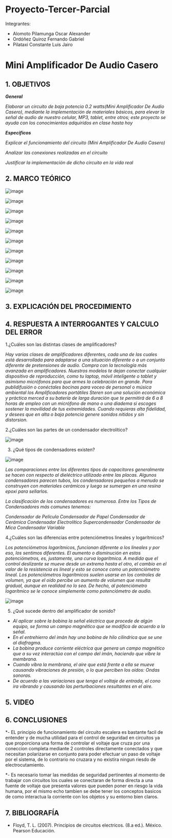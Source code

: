 # Proyecto-Tercer-Parcial
Integrantes:
- Alomoto Pilamunga Oscar Alexander
- Ordóñez Quiroz Fernando Gabriel
- Pilataxi Constante Luis Jairo

# Mini Amplificador De Audio Casero

## 1. OBJETIVOS

***General***

*Elaborar un circuito de baja potencia 0.2 watts(Mini Amplificador De Audio Casero), mediante la implementación de materiales básicos, para elevar 
la señal de audio de nuestro celular, MP3, tablet, entre otros; este proyecto se ayuda con los conocimientos adquiridos en clase hasta hoy*

***Especificos***

*Explicar el funcionamiento del circuito (Mini Amplificador De Audio Casero)*

*Analizar las conexiones realizadas en el circuito*

*Justificar la implementación de dicho circuito en la vida real* 

## 2. MARCO TEÓRICO

![image](https://user-images.githubusercontent.com/104925648/221669720-5ad2da59-6af2-47be-9a92-f1c66064b505.png)

![image](https://user-images.githubusercontent.com/104925648/221669784-e8c9ad65-1a88-4bfd-81e4-daaca05dffb7.png)

![image](https://user-images.githubusercontent.com/104925648/221669844-440cc6e6-7441-4189-b896-df8277de0aec.png)

![image](https://user-images.githubusercontent.com/104925648/221669935-e71542f3-a803-4a07-96b7-6e0d2b76140e.png)

![image](https://user-images.githubusercontent.com/104925648/221670035-9956a324-c1a4-4a01-ab1f-26bbee692cd1.png)

![image](https://user-images.githubusercontent.com/104925648/221670073-8ef1220e-bb7f-40b7-a380-cd2a63d785e2.png)

![image](https://user-images.githubusercontent.com/104925648/221670121-bdba6594-52c9-425f-9814-35e1efabcc95.png)

![image](https://user-images.githubusercontent.com/104925648/221670155-e34cc788-f7bc-442c-b152-d2c9d00f8e9c.png)

![image](https://user-images.githubusercontent.com/104925648/221670197-a3539374-1b8b-4df7-87d9-23ce6d2bf285.png)

![image](https://user-images.githubusercontent.com/104925648/221670244-229eb53f-cc92-4281-bb5a-09f8f9b0c118.png)

![image](https://user-images.githubusercontent.com/104925648/221670293-0903c6cc-8292-401e-9004-76125bb3fd94.png)

## 3. EXPLICACIÓN DEL PROCEDIMIENTO

## 4. RESPUESTA A INTERROGANTES Y CALCULO DEL ERROR

1.¿Cuáles son las distintas clases de amplificadores?

*Hay varias clases de amplificadores diferentes, cada una de las cuales está desarrollada para adaptarse a una situación diferente o a 
un conjunto diferente de pretensiones de audio. Compra con la tecnología más avanzada en amplificadores. Nuestros modelos te dejan conectar 
cualquier dispositivo de reproducción, como tu laptop, móvil inteligente o tablet y asimismo micrófonos para que armes la celebración en grande. 
Para publidifusión o conéctales bocinas para voceo de personal o música ambiental los Amplificadores portátiles Steren son una solución económica 
y práctica merced a su batería de larga duración que te permitirá de 6 a 8 horas de empleo con un micrófono de mano o una diadema si escoges sostener 
la movilidad de tus extremidades. Cuando requieras alta fidelidad, y desees que en alta o baja potencia genere sonidos nitidos y sin distorsion.*

2.¿Cuáles son las partes de un condensador electrolítico?

![image](https://user-images.githubusercontent.com/104925648/221743039-f7425d1e-a547-4f07-90a0-aaaa64ccf9d8.png)

3. ¿Qué tipos de condensadores existen?

![image](https://user-images.githubusercontent.com/104925648/221743385-de867f25-e012-4e96-a3ef-c547ae970c9c.png)

*Las comparaciones entre los diferentes tipos de capacitores generalmente se hacen con respecto al dieléctrico utilizado entre las placas.
Algunos condensadores parecen tubos, los condensadores pequeños a menudo se construyen con materiales cerámicos y luego se sumergen en una 
resina epoxi para sellarlos.*

*La clasificación de los condensadores es numerosa. Entre los Tipos de Condensadores más comunes tenemos:*

*Condensador de Película
Condensador de Papel
Condensador de Cerámica
Condensador Electrolítico
Supercondensador
Condensador de Mica
Condensador Variable*

4.¿Cuáles son las diferencias entre potenciómetros lineales y logarítmicos?

*Los potenciómetros logarítmicos, funcionan diferente a los lineales y por eso, los sentimos diferentes. 
El aumento o disminución en estos potenciómetros, es, justamente, una curva logarítmica.
A medida que el control deslizante se mueve desde un extremo hasta el otro, el cambio en el valor de la resistencia es lineal y 
esto se conoce como un potenciómetro lineal.
Los potenciómetros logarítmicos suelen usarse en los controles de volumen, ya que el oído percibe un aumento de volumen que resulta gradual, 
aunque en realidad no lo sea. De hecho, al potenciómetro logarítmico se le conoce simplemente como potenciómetro de audio.*

![image](https://user-images.githubusercontent.com/104925648/221743948-7cdf5748-e433-400a-acab-8a28ffd8a6b7.png)

5. ¿Qué sucede dentro del amplificador de sonido?

- *Al aplicar sobre la bobina la señal eléctrica que procede de algún equipo, se forma un campo magnético que se modifica de acuerdo a la señal.*
- *En el entrehierro del imán hay una bobina de hilo cilíndrica que se une al diafragma.*
- *La bobina produce corriente eléctrica que genera un campo magnético que a su vez interactúa con el campo del imán, haciendo que vibre la membrana.*
- *Cuando vibra la membrana, el aire que está frente a ella se mueve causando vibraciones de presión, o lo que perciben los oídos: Ondas sonoras.*
- *De acuerdo a las variaciones que tenga el voltaje de entrada, el cono ira vibrando y causando las perturbaciones resultantes en el aire.*










## 5. VIDEO


## 6. CONCLUSIONES

*- EL principio de funcionamiento del circuito escalera es bastante facil de entender y de mucha utilidad para el control de seguridad en circuitos ya que proporciona una forma de controlar el voltaje que cruza por una coneccion completa mediante 2 controles directamente conectados y que necesitan polarizarse en conjunto para poder efectuar un paso de voltaje por el sistema, de lo contrario no cruzara y no existira ningun riesdo de electrocutamiento.

*- Es necesario tomar las medidas de seguridad pertinentes al momento de trabajar con circuitos los cuales se conectaran de forma directa a una fuente de voltaje que presenta valores que pueden poner en riesgo la vida humana, por el mismo echo tambien se debe tener los conceptos basicos de como interactua la corriente con los objetos y su entorno bien claros. 

## 7. BIBLIOGRAFÍA

- Floyd, T. L. (2007). Principios de circuitos electricos. (8.a ed.). México. Pearson Educación.
